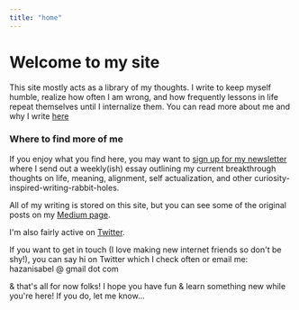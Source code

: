 ```yaml
---
title: "home"
---
```


# Welcome to my site
This site mostly acts as a library of my thoughts. I write to keep myself humble, realize how often I am wrong, and how frequently lessons in life repeat themselves until I internalize them. You can read more about me and why I write [here](https://www.isabelhazan.com/about/) 

### Where to find more of me
If you enjoy what you find here, you may want to [sign up for my newsletter](https://isabelhazan.ck.page/) where I send out a weekly(ish) essay outlining my current breakthrough thoughts on life, meaning, alignment, self actualization, and other curiosity-inspired-writing-rabbit-holes.

All of my writing is stored on this site, but you can see some of the original posts on my [Medium page](https://medium.com/@isabelhazan).

I'm also fairly active on [Twitter](https://twitter.com/isabelhazan).

If you want to get in touch (I love making new internet friends so don't be shy!), you can say hi on Twitter which I check often or email me: hazanisabel @ gmail dot com 

& that's all for now folks! I hope you have fun & learn something new while you're here! If you do, let me know...


